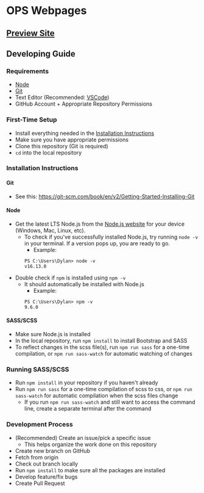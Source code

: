 # OPS Webpages
## [Preview Site](https://uci-ieee.github.io/ops-webpages-2023-2024/)
## Developing Guide
### Requirements
* [Node](#node)
* [Git](#git)
* Text Editor (Recommended: [VSCode](https://code.visualstudio.com/))
* GitHub Account + Appropriate Repository Permissions

### First-Time Setup
* Install everything needed in the [Installation Instructions](#installation-instructions)
* Make sure you have appropriate permissions
* Clone this repository (Git is required)
* `cd` into the local repository

### Installation Instructions
#### Git
* See this: https://git-scm.com/book/en/v2/Getting-Started-Installing-Git
#### Node
* Get the latest LTS Node.js from the [Node.js website](https://nodejs.org/en/download) for your device (Windows, Mac, Linux, etc).
    * To check if you've successfully installed Node.js, try running `node -v` in your terminal. If a version pops up, you are ready to go.
        * Example:
        ```
        PS C:\Users\Dylan> node -v
        v16.13.0
        ```
* Double check if `npm` is installed using `npm -v`
    * It should automatically be installed with Node.js
        * Example:
        ```
        PS C:\Users\Dylan> npm -v
        9.6.0
        ```

#### SASS/SCSS
* Make sure Node.js is installed
* In the local repository, run `npm install` to install Bootstrap and SASS
* To reflect changes in the scss file(s), run `npm run sass` for a one-time compilation, or `npm run sass-watch` for automatic watching of changes

### Running SASS/SCSS
* Run `npm install` in your repository if you haven't already
* Run `npm run sass` for a one-time compilation of scss to css, or `npm run sass-watch` for automatic compilation when the scss files change
    * If you run `npm run sass-watch` and still want to access the command line, create a separate terminal after the command

### Development Process
* (Recommended) Create an issue/pick a specific issue
    * This helps organize the work done on this repository
* Create new branch on GitHub
* Fetch from origin
* Check out branch locally
* Run `npm install` to make sure all the packages are installed
* Develop feature/fix bugs
* Create Pull Request


